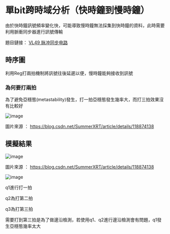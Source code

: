 # 單bit跨時域分析（快時鐘到慢時鐘）


由於快時鐘訊號頻率變化快，可能導致慢時鐘無法採集到快時鐘的資料，此時需要利用脈衝同步器進行訊號傳輸

題目鏈接：
<a href = "https://www.nowcoder.com/practice/b7f37e6c55e24478aef4ec2d738bbf07?tpId=302&tqId=5000594&ru=/exam/oj&qru=/ta/verilog-advanced/question-ranking&sourceUrl=%2Fexam%2Foj%3Ftab%3DVerilog%25E7%25AF%2587%26topicId%3D302%26fromPut%3Dpc_zh_s_1540795715">VL49 脉冲同步电路</a>


## 時序圖

利用Reg打兩拍機制將訊號往後延遲以便，慢時鐘能夠接收到訊號

### 為何要打兩拍

為了避免亞穩態(metastability)發生，打一拍亞穩態發生幾率大，而打三拍效果沒有比較好

![image](https://github.com/aa389393/Verilog_example/assets/64916523/88754c1c-65dd-4bd0-9faf-ba89c8808358)


圖片來源 ： https://blog.csdn.net/SummerXRT/article/details/118874138


## 模擬結果

![image](https://github.com/aa389393/Verilog_example/assets/64916523/36849dcf-e618-4dfb-b903-54798cef8f50)

圖片來源 ： https://blog.csdn.net/SummerXRT/article/details/118874138




![image](https://github.com/aa389393/Verilog_example/assets/64916523/18121d1d-9342-4fc3-9fe9-ba929e7bca76)


q1進行打一拍

q2為打第二拍

q3為打第三拍

需要打到第三拍是為了做邊沿檢測，若使用q1、q2進行邊沿檢測會有問題，q1發生亞穩態幾率太大
